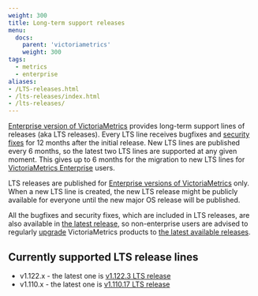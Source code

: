 ```yaml
---
weight: 300
title: Long-term support releases
menu:
  docs:
    parent: 'victoriametrics'
    weight: 300
tags:
  - metrics
  - enterprise
aliases:
- /LTS-releases.html
- /lts-releases/index.html
- /lts-releases/
---
```

[Enterprise version of VictoriaMetrics](https://docs.victoriametrics.com/victoriametrics/enterprise/) provides long-term support lines of releases (aka LTS releases).
Every LTS line receives bugfixes and [security fixes](https://github.com/VictoriaMetrics/VictoriaMetrics/blob/master/SECURITY.md) for 12 months after
the initial release. New LTS lines are published every 6 months, so the latest two LTS lines are supported at any given moment. This gives up to 6 months
for the migration to new LTS lines for [VictoriaMetrics Enterprise](https://docs.victoriametrics.com/victoriametrics/enterprise/) users.

LTS releases are published for [Enterprise versions of VictoriaMetrics](https://docs.victoriametrics.com/victoriametrics/enterprise/) only.
When a new LTS line is created, the new LTS release might be publicly available for everyone until the new major OS release will be published.

All the bugfixes and security fixes, which are included in LTS releases, are also available in [the latest release](https://github.com/VictoriaMetrics/VictoriaMetrics/releases/latest),
so non-enterprise users are advised to regularly [upgrade](https://docs.victoriametrics.com/victoriametrics/single-server-victoriametrics/#how-to-upgrade-victoriametrics) VictoriaMetrics products
to [the latest available releases](https://docs.victoriametrics.com/victoriametrics/changelog/).

## Currently supported LTS release lines

- v1.122.x - the latest one is [v1.122.3 LTS release](https://github.com/VictoriaMetrics/VictoriaMetrics/releases/tag/v1.122.3)
- v1.110.x - the latest one is [v1.110.17 LTS release](https://github.com/VictoriaMetrics/VictoriaMetrics/releases/tag/v1.110.17)
